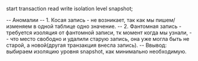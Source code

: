 start transaction read write isolation level snapshot;

-- Аномалии
-- 1. Косая запись - не возникает, так как мы пишем/изменяем в одной таблице одно значение.
-- 2. Фантомная запись - требуется изоляция от фантомной записи, тк момент когда мы узнали, 
-- что место свободно и удалили старую запись, она уже могла быть не старой, а новой(другая транзакция внесла запись).
-- Ввывод: выбираем изоляцию уровня snapshot, как минимально необходимую.